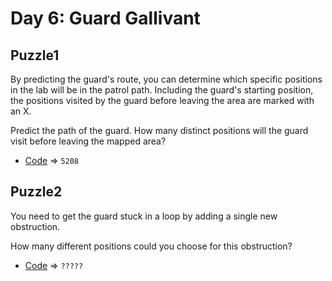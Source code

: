# Day 6: Guard Gallivant

## Puzzle1
By predicting the guard's route, you can determine which specific positions in the lab will be in the patrol path. Including the guard's starting position, the positions visited by the guard before leaving the area are marked with an X.

Predict the path of the guard. How many distinct positions will the guard visit before leaving the mapped area?

* [Code](./puzzle1.py) => `5208`

## Puzzle2
You need to get the guard stuck in a loop by adding a single new obstruction.

How many different positions could you choose for this obstruction?

* [Code](./puzzle2.py) => `?????`

